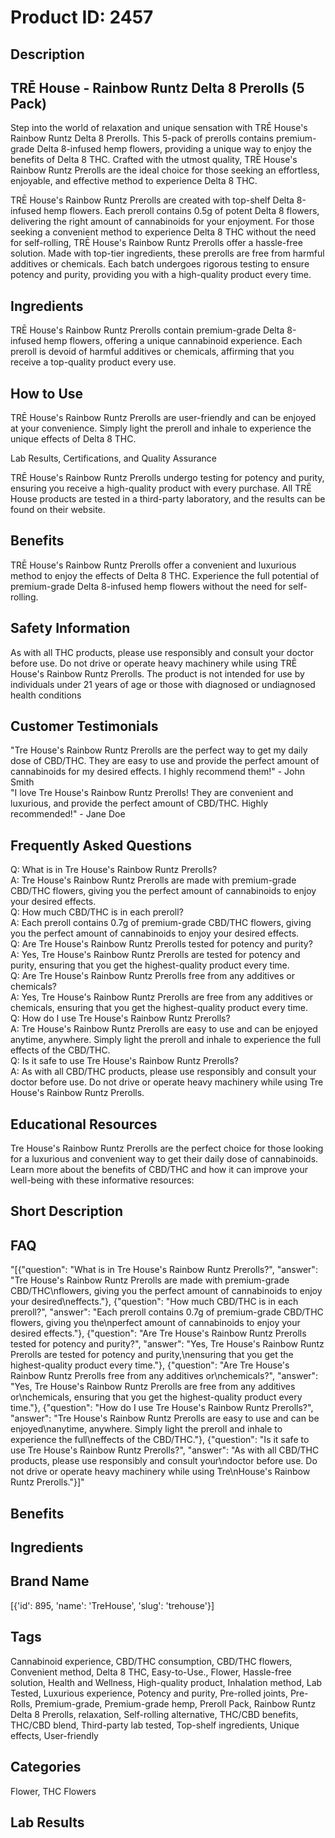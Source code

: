 # Product ID: 2457
## Description
<h2>TRĒ House - Rainbow Runtz Delta 8 Prerolls (5 Pack)</h2>
<p>Step into the world of relaxation and unique sensation with TRĒ House's Rainbow Runtz Delta 8 Prerolls. This 5-pack of prerolls contains premium-grade Delta 8-infused hemp flowers, providing a unique way to enjoy the benefits of Delta 8 THC. Crafted with the utmost quality, TRĒ House's Rainbow Runtz Prerolls are the ideal choice for those seeking an effortless, enjoyable, and effective method to experience Delta 8 THC.</p>
<p>TRĒ House's Rainbow Runtz Prerolls are created with top-shelf Delta 8-infused hemp flowers. Each preroll contains 0.5g of potent Delta 8 flowers, delivering the right amount of cannabinoids for your enjoyment. For those seeking a convenient method to experience Delta 8 THC without the need for self-rolling, TRĒ House's Rainbow Runtz Prerolls offer a hassle-free solution. Made with top-tier ingredients, these prerolls are free from harmful additives or chemicals. Each batch undergoes rigorous testing to ensure potency and purity, providing you with a high-quality product every time.</p>
<h2>Ingredients</h2>
<p>TRĒ House's Rainbow Runtz Prerolls contain premium-grade Delta 8-infused hemp flowers, offering a unique cannabinoid experience. Each preroll is devoid of harmful additives or chemicals, affirming that you receive a top-quality product every use.</p>
<h2>How to Use</h2>
<p>TRĒ House's Rainbow Runtz Prerolls are user-friendly and can be enjoyed at your convenience. Simply light the preroll and inhale to experience the unique effects of Delta 8 THC.</p>
<p>Lab Results, Certifications, and Quality Assurance</p>
<p>TRĒ House's Rainbow Runtz Prerolls undergo testing for potency and purity, ensuring you receive a high-quality product with every purchase. All TRĒ House products are tested in a third-party laboratory, and the results can be found on their website.</p>
<h2>Benefits</h2>
<p>TRĒ House's Rainbow Runtz Prerolls offer a convenient and luxurious method to enjoy the effects of Delta 8 THC. Experience the full potential of premium-grade Delta 8-infused hemp flowers without the need for self-rolling.</p>
<h2>Safety Information</h2>
<p>As with all THC products, please use responsibly and consult your doctor before use. Do not drive or operate heavy machinery while using TRĒ House's Rainbow Runtz Prerolls. The product is not intended for use by individuals under 21 years of age or those with diagnosed or undiagnosed health conditions</p>
<h2>Customer Testimonials</h2>
<p>"Tre House's Rainbow Runtz Prerolls are the perfect way to get my daily dose of CBD/THC. They are easy to use and provide the perfect amount of cannabinoids for my desired effects. I highly recommend them!" - John Smith<br />
"I love Tre House's Rainbow Runtz Prerolls! They are convenient and luxurious, and provide the perfect amount of CBD/THC. Highly recommended!" - Jane Doe</p>
<h2>Frequently Asked Questions</h2>
<p>Q: What is in Tre House's Rainbow Runtz Prerolls?<br />
A: Tre House's Rainbow Runtz Prerolls are made with premium-grade CBD/THC flowers, giving you the perfect amount of cannabinoids to enjoy your desired effects.<br />
Q: How much CBD/THC is in each preroll?<br />
A: Each preroll contains 0.7g of premium-grade CBD/THC flowers, giving you the perfect amount of cannabinoids to enjoy your desired effects.<br />
Q: Are Tre House's Rainbow Runtz Prerolls tested for potency and purity?<br />
A: Yes, Tre House's Rainbow Runtz Prerolls are tested for potency and purity, ensuring that you get the highest-quality product every time.<br />
Q: Are Tre House's Rainbow Runtz Prerolls free from any additives or chemicals?<br />
A: Yes, Tre House's Rainbow Runtz Prerolls are free from any additives or chemicals, ensuring that you get the highest-quality product every time.<br />
Q: How do I use Tre House's Rainbow Runtz Prerolls?<br />
A: Tre House's Rainbow Runtz Prerolls are easy to use and can be enjoyed anytime, anywhere. Simply light the preroll and inhale to experience the full effects of the CBD/THC.<br />
Q: Is it safe to use Tre House's Rainbow Runtz Prerolls?<br />
A: As with all CBD/THC products, please use responsibly and consult your doctor before use. Do not drive or operate heavy machinery while using Tre House's Rainbow Runtz Prerolls.</p>
<h2>Educational Resources</h2>
<p>Tre House's Rainbow Runtz Prerolls are the perfect choice for those looking for a luxurious and convenient way to get their daily dose of cannabinoids. Learn more about the benefits of CBD/THC and how it can improve your well-being with these informative resources:</p>

## Short Description

## FAQ
"[{\"question\": \"What is in Tre House's Rainbow Runtz Prerolls?\", \"answer\": \"Tre House's Rainbow Runtz Prerolls are made with premium-grade CBD/THC\\nflowers, giving you the perfect amount of cannabinoids to enjoy your desired\\neffects.\"}, {\"question\": \"How much CBD/THC is in each preroll?\", \"answer\": \"Each preroll contains 0.7g of premium-grade CBD/THC flowers, giving you the\\nperfect amount of cannabinoids to enjoy your desired effects.\"}, {\"question\": \"Are Tre House's Rainbow Runtz Prerolls tested for potency and purity?\", \"answer\": \"Yes, Tre House's Rainbow Runtz Prerolls are tested for potency and purity,\\nensuring that you get the highest-quality product every time.\"}, {\"question\": \"Are Tre House's Rainbow Runtz Prerolls free from any additives or\\nchemicals?\", \"answer\": \"Yes, Tre House's Rainbow Runtz Prerolls are free from any additives or\\nchemicals, ensuring that you get the highest-quality product every time.\"}, {\"question\": \"How do I use Tre House's Rainbow Runtz Prerolls?\", \"answer\": \"Tre House's Rainbow Runtz Prerolls are easy to use and can be enjoyed\\nanytime, anywhere. Simply light the preroll and inhale to experience the full\\neffects of the CBD/THC.\"}, {\"question\": \"Is it safe to use Tre House's Rainbow Runtz Prerolls?\", \"answer\": \"As with all CBD/THC products, please use responsibly and consult your\\ndoctor before use. Do not drive or operate heavy machinery while using Tre\\nHouse's Rainbow Runtz Prerolls.\"}]"
## Benefits

## Ingredients

## Brand Name
[{'id': 895, 'name': 'TreHouse', 'slug': 'trehouse'}]
## Tags
Cannabinoid experience, CBD/THC consumption, CBD/THC flowers, Convenient method, Delta 8 THC, Easy-to-Use., Flower, Hassle-free solution, Health and Wellness, High-quality product, Inhalation method, Lab Tested, Luxurious experience, Potency and purity, Pre-rolled joints, Pre-Rolls, Premium-grade, Premium-grade hemp, Preroll Pack, Rainbow Runtz Delta 8 Prerolls, relaxation, Self-rolling alternative, THC/CBD benefits, THC/CBD blend, Third-party lab tested, Top-shelf ingredients, Unique effects, User-friendly
## Categories
Flower, THC Flowers
## Lab Results

